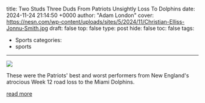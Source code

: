 title: Two Studs Three Duds From Patriots Unsightly Loss To Dolphins
date: 2024-11-24 21:14:50 +0000
author: "Adam London"
cover: https://nesn.com/wp-content/uploads/sites/5/2024/11/Christian-Elliss-Jonnu-Smith.jpg
draft: false
top: false
type: post
hide: false
toc: false
tags:
  - Sports
categories:
  - sports
---

![](https://nesn.com/wp-content/uploads/sites/5/2024/11/Christian-Elliss-Jonnu-Smith.jpg)

These were the Patriots' best and worst performers from New England's atrocious Week 12 road loss to the Miami Dolphins.

[read more](https://nesn.com/2024/11/two-studs-three-duds-from-patriots-unsightly-loss-to-dolphins/)
